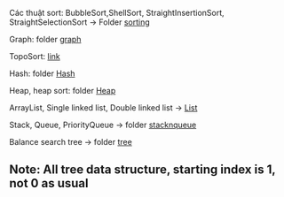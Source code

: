 Các thuật sort: BubbleSort,ShellSort,  StraightInsertionSort, StraightSelectionSort -> Folder [sorting](https://github.com/nguyenquivinhquang/Data-Structures-and-Algorithms/tree/main/src/sorting)

Graph: folder [graph](https://github.com/nguyenquivinhquang/Data-Structures-and-Algorithms/tree/main/src/graph)

TopoSort: [link](https://github.com/nguyenquivinhquang/Data-Structures-and-Algorithms/blob/bf0c3f063963b008eebd941bf85049d7340910dc/src/graph/DGraphModel.java#L142)

Hash: folder [Hash](https://github.com/nguyenquivinhquang/Data-Structures-and-Algorithms/tree/main/src/hash)

Heap, heap sort: folder [Heap](https://github.com/nguyenquivinhquang/Data-Structures-and-Algorithms/tree/main/src/heap)

ArrayList, Single linked list, Double linked list -> [List](https://github.com/nguyenquivinhquang/Data-Structures-and-Algorithms/tree/main/src/list)

Stack, Queue, PriorityQueue -> folder [stacknqueue](https://github.com/nguyenquivinhquang/Data-Structures-and-Algorithms/tree/main/src/stacknqueue)

Balance search tree -> folder [tree](https://github.com/nguyenquivinhquang/Data-Structures-and-Algorithms/tree/main/src/tree)

## Note: All tree data structure, starting index is 1, not 0 as usual
